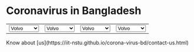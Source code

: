 # Coronavirus in Bangladesh
<div>
  <table>
    <tr>
    <td>
      <select id="cars">
      <option value="volvo">Volvo</option>
      <option value="saab">Saab</option>
      <option value="mercedes">Mercedes</option>
      <option value="audi">Audi</option>
      </select>
    </td>
    <td>
      <select id="cars">
      <option value="volvo">Volvo</option>
      <option value="saab">Saab</option>
      <option value="mercedes">Mercedes</option>
      <option value="audi">Audi</option>
      </select>
    </td>
    <td>
      <select id="cars">
      <option value="volvo">Volvo</option>
      <option value="saab">Saab</option>
      <option value="mercedes">Mercedes</option>
      <option value="audi">Audi</option>
      </select>
    </td>
    <td>
      <select id="cars">
      <option value="volvo">Volvo</option>
      <option value="saab">Saab</option>
      <option value="mercedes">Mercedes</option>
      <option value="audi">Audi</option>
      </select>
    </td>
    </tr>
  </table>
</div>
Know about [us](https://iit-nstu.github.io/corona-virus-bd/contact-us.html)
